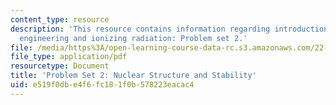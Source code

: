 ```yaml
---
content_type: resource
description: 'This resource contains information regarding introduction to nuclear
  engineering and ionizing radiation: Problem set 2.'
file: /media/https%3A/open-learning-course-data-rc.s3.amazonaws.com/22-01-introduction-to-nuclear-engineering-and-ionizing-radiation-fall-2016/e519f0dbe4f6fc181f0b578223eacac4_MIT22_01F16_ProblemSet2.pdf
file_type: application/pdf
resourcetype: Document
title: 'Problem Set 2: Nuclear Structure and Stability'
uid: e519f0db-e4f6-fc18-1f0b-578223eacac4
---
```


